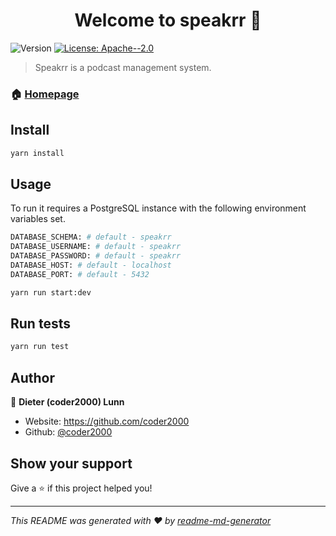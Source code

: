 <h1 align="center">Welcome to speakrr 👋</h1>
<p>
  <img alt="Version" src="https://img.shields.io/badge/version-0.0.1-blue.svg?cacheSeconds=2592000" />
  <a href="#" target="_blank">
    <img alt="License: Apache--2.0" src="https://img.shields.io/badge/License-Apache--2.0-yellow.svg" />
  </a>
</p>

> Speakrr is a podcast management system.

### 🏠 [Homepage](https://github.com/coder2000/speakrr#readme)

## Install

```sh
yarn install
```

## Usage

To run it requires a PostgreSQL instance with the following environment variables set.

```sh
DATABASE_SCHEMA: # default - speakrr
DATABASE_USERNAME: # default - speakrr
DATABASE_PASSWORD: # default - speakrr
DATABASE_HOST: # default - localhost
DATABASE_PORT: # default - 5432
```

```sh
yarn run start:dev
```

## Run tests

```sh
yarn run test
```

## Author

👤 **Dieter (coder2000) Lunn**

- Website: https://github.com/coder2000
- Github: [@coder2000](https://github.com/coder2000)

## Show your support

Give a ⭐️ if this project helped you!

---

_This README was generated with ❤️ by [readme-md-generator](https://github.com/kefranabg/readme-md-generator)_
